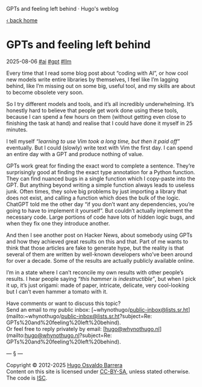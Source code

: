 GPTs and feeling left behind · Hugo's weblog

[‹ back home](https://whynothugo.nl/)

# GPTs and feeling left behind

2025-08-06 [#ai](/tags/ai) [#gpt](/tags/gpt) [#llm](/tags/llm)

Every time that I read some blog post about “coding with AI”, or how cool new models write entire libraries by themselves, I feel like I’m lagging behind, like I’m missing out on some big, useful tool, and my skills are about to become obsolete very soon.

So I try different models and tools, and it’s all incredibly underwhelming. It’s honestly hard to believe that people get work done using these tools, because I can spend a few hours on them (without getting even close to finishing the task at hand) and realise that I could have done it myself in 25 minutes.

I tell myself _“learning to use Vim took a long time, but then it paid off”_ eventually. But I could (slowly) write text with Vim the first day. I can spend an entire day with a GPT and produce nothing of value.

GPTs work great for finding the exact word to complete a sentence. They’re surprisingly good at finding the exact type annotation for a Python function. They can find nuanced bugs in a single function which I copy-paste into the GPT. But anything beyond writing a simple function always leads to useless junk. Often times, they solve big problems by just importing a library that does not exist, and calling a function which does the bulk of the logic. ChatGPT told me the other day “if you don’t want any dependencies, you’re going to have to implement it yourself”. But couldn’t actually implement the necessary code. Large portions of code have lots of hidden logic bugs, and when they fix one they introduce another.

And then I see another post on Hacker News, about somebody using GPTs and how they achieved great results on this and that. Part of me wants to think that those articles are fake to generate hype, but the reality is that several of them are written by well-known developers who’ve been around for over a decade. Some of the results are actually publicly available online.

I’m in a state where I can’t reconcile my own results with other people’s results. I hear people saying _“this hammer is indestructible”_, but when I pick it up, it’s just origami: made of paper, intricate, delicate, very cool-looking but I can’t even hammer a tomato with it.

Have comments or want to discuss this topic?  
Send an email to my public inbox: [~whynothugo/public-inbox@lists.sr.ht](mailto:~whynothugo/public-inbox@lists.sr.ht?subject=Re: GPTs%20and%20feeling%20left%20behind).  
Or feel free to reply privately by email: [hugo@whynothugo.nl](mailto:hugo@whynothugo.nl?subject=Re: GPTs%20and%20feeling%20left%20behind).

— § —

Copyright © 2012-2025 [Hugo Osvaldo Barrera](mailto:hugo@whynothugo.nl)  
Content on this site is licensed under [CC-BY-SA](https://creativecommons.org/licenses/by-sa/4.0/), unless stated otherwise. The code is [ISC](https://opensource.org/licenses/ISC).